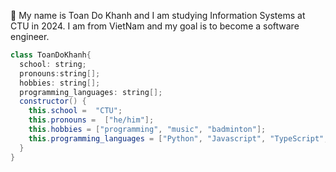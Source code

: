 <!-- <img
height="280"
width="280"
align="right"
 src="https://camo.githubusercontent.com/62da68eb62b1e5f175f7d1f0191dd89a653d7908feb22d37d4a0ab07365d6791/68747470733a2f2f6d656469612e67697068792e636f6d2f6d656469612f4d3967624264396e6244724f5475314d71782f67697068792e676966"
/>  -->
👨 My name is Toan Do Khanh and I am studying Information Systems at CTU in 2024. I am from VietNam and my goal is to become a software engineer.

<!--[![Gem Version](https://badge.fury.io/rb/colorls.svg)]()
[![PRs Welcome](https://img.shields.io/badge/PRs-welcome-brightgreen.svg?style=shields)]() 
![Dev Javascript](https://img.shields.io/badge/Dev-Javascript-yellow)
![Dev PHP](https://img.shields.io/badge/Dev-PHP-blue) 
[![CI](https://github.com/athityakumar/colorls/actions/workflows/ruby.yml/badge.svg)]() 


-->

```java
class ToanDoKhanh{
  school: string;
  pronouns:string[];
  hobbies: string[];
  programming_languages: string[];
  constructor() {
    this.school =  "CTU";
    this.pronouns =  ["he/him"];
    this.hobbies = ["programming", "music", "badminton"];
    this.programming_languages = ["Python", "Javascript", "TypeScript", "Java"]
  }
}



```
<!--
class Skills extends Toanvippro {
  languages: string[]; frameworks: string[]; frontend: string[]; backend: string[]; mobile: sintrg[], other: string[]
  constructor() {
    super();
    this.languages = ["Javascript", "TypeScript", "SQL", "PHP"];
    this.frameworks = ["TailwindCSS", "Bootstrap"];
    this.frontend = ["React", "HTML/CSS", "Scss", ""];
    this.mobile = [""];
    this.backend = ["Laravel", "MySQL"];
    this.other = ["Git/Github", "npm"]
  }
}
--/>
